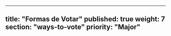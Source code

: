 ----
 title: "Formas de Votar"
 published: true
 weight: 7
 section: "ways-to-vote"
 priority: "Major"
 ----
